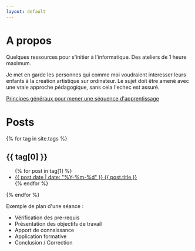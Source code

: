 ```yaml
---
layout: default
---
```

# A propos

Quelques ressources pour s'initier à l'informatique.
Des ateliers de 1 heure maximum.

Je met en garde les personnes qui comme moi voudraient interesser leurs enfants à la creation artistique sur ordinateur. Le sujet doit être amené avec une vraie approche pédagogique, sans cela l'echec est assuré.

[Principes généraux pour mener
une séquence d'apprentissage](http://www.ac-grenoble.fr/ien.grenoble5/IMG/pdf_Sequence_d_apprentissage-2.pdf)

# Posts 

{% for tag in site.tags %}
  <h2>{{ tag[0] }}</h2>
  <ul>
    {% for post in tag[1] %}
      <li><a href="{{ site.baseurl }}{{ post.url }}">{{ post.date | date: "%Y-%m-%d" }} {{ post.title }}</a></li>
    {% endfor %}
  </ul>
{% endfor %}
  
Exemple de plan d'une séance :
- Vérification des pre-requis
- Présentation des objectifs de travail
- Apport de connaissance
- Application formative
- Conclusion / Correction

